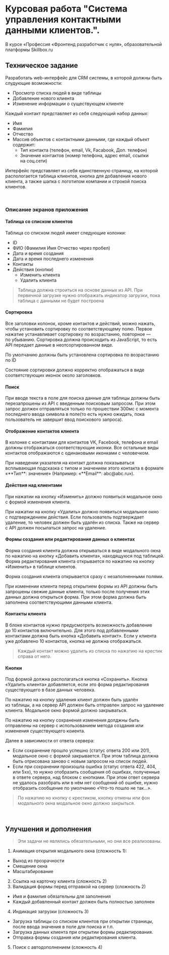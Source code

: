<h1>
  <a href="#курсовая-работа-Система-управления-контактными-данными-клиентов"></a>
  Курсовая работа "Система управления контактными данными клиентов.".
</h1>

<p>В&nbsp;курсе &laquo;Профессия &laquo;Фронтенд разработчик с&nbsp;нуля&raquo;, образовательной платформы Skillbox.ru</p>

<h2>
  <a href="#техническое-задание"></a>
  Техническое задание
</h2>

<p>Разработать web-интерфейс для CRM системы, в&nbsp;которой должны быть слудующие возможности:</p>

<ul>
  <li>Просмотр списка людей в&nbsp;виде таблицы</li>
  <li>Добавление нового клиента</li>
  <li>Изменение информации о&nbsp;существующем клиенте</li>
</ul>

<p>Каждый контакт представляет из&nbsp;себя следующий набор данных:</p>

<ul>
  <li>Имя</li>
  <li>Фамилия</li>
  <li>Отчество</li>
  <li>
    Массив объектов с контактными данными, где каждый объект содержит:
    <ul>
      <li>Тип контакта (телефон, email, Vk, Facabook, Доп. телефон)</li>
      <li>Значение контактов (номер телефона, адрес email, ссылки на&nbsp;соц.сети)</li>
    </ul>
  </li>
</ul>

<p>Интерфейс представляет из&nbsp;себя единственную страницу, на&nbsp;которой распологается таблица клиентов, кнопка для добавления нового клиента, а&nbsp;также шапка с&nbsp;логотипом компании и&nbsp;строкой поиска клиентов.</p>

<br>

<h3>
  <a href="#описание-экранов-приложения"></a>
  Описание экранов приложения
</h3>

<h4>
  <a href="#таблица-сщ-списком-клиентов"></a>
  Таблица со списком клиентов
</h4>

<p>Таблица со списком людей имеет следующие колонки:</p>

<ul>
  <li>ID</li>
  <li>ФИО (Фамилия Имя Отчество через пробел)</li>
  <li>Дата и&nbsp;время создания</li>
  <li>Дата и&nbsp;время последнего изменения</li>
  <li>Контакты</li>
  <li>
    Действия (кнопки)
    <ul>
      <li>Изменить клиента</li>
      <li>Удалить клиента</li>
    </ul>
  </li>
</ul>

<blockquote>
  <p>Таблица должна строиться на&nbsp;основе данных из&nbsp;API. При первичной загрузке нужно отображать индикатор загрузки, пока таблица с&nbsp;данными не&nbsp;будет построена</p>
</blockquote>

<h4>
  <a href="#сортировка"></a>
  Сортировка
</h4>

<p>Все заголовки колонок, кроме контактов и&nbsp;действий, можно нажать, чтобы установить сортировку по&nbsp;соответствующему полю. Первое нажатие устанавливает сортировку по&nbsp;возрастанию, повторное&nbsp;&mdash; по&nbsp;убыванию. Сортировка должна происходить из&nbsp;JavaScript, то&nbsp;есть API передает данные в&nbsp;неотсортированном виде.</p>

<p>По&nbsp;умолчанию должны быть установлена сортировка по&nbsp;возрастанию по&nbsp;ID</p>

<p>Состояние сортировки должно корректно отображаться в&nbsp;виде соответствующих иконок около заголовков.</p>

<h4>
  <a href="#поиск"></a>
  Поиск
</h4>

<p>При вводе текста в&nbsp;поле для поиска данные для таблицы должны быть перезапрошены из&nbsp;API с&nbsp;введенным поисковым запросом. При этом запрос должен отправляться только по&nbsp;прошествии 300мс с&nbsp;момента последнего ввода символа в&nbsp;поле(то есть нужно ожидать, пока пользователь не&nbsp;завершит ввод поискового запроса).</p>

<h4>
  <a href="#отображение-контактов-клиента"></a>
  Отображение контактов клиента
</h4>

<p>В&nbsp;колонке с&nbsp;контактами для контактов VK, Facebook, телефона и&nbsp;email должны отображаться соответствующие иконки. Все остальные виды контактов отображаются с&nbsp;одинаковыми иконками с&nbsp;человечком.</p>

<p>При наведении указателя на&nbsp;контакт должна показываться всплывающая подсказка с&nbsp;типом и&nbsp;значением этого контакта в&nbsp;формате &laquo;**Тип**: значение&raquo; (Например: &laquo;**Email**: abc@abc.ru&raquo;).</p>

<h4>
  <a href="#действия-над-клиентами"></a>
  Действия над клиентами
</h4>

<p>При нажатии на&nbsp;кнопку &laquo;Изменить&raquo; должно появиться модальное окно с&nbsp;формой изменения клиента.</p>

<p>При нажатии на&nbsp;кнопку &laquo;Удалить&raquo; должно появиться модальное окно с&nbsp;подтверждением действия. Если пользователь подтверждает удаление, то&nbsp;человек должен быть удалён из&nbsp;списка. Также на&nbsp;сервер с&nbsp;API должен посылаться запрос на&nbsp;удаление.</p>

<h4>
  <a href="#формы-создания-или-редактирования-данных-о-клиентах"></a>
  Формы создания или редактирования данных о&nbsp;клиентах
</h4>

<p>Форма создания клиента должна открываться в&nbsp;виде модального окна по&nbsp;нажатию на&nbsp;кнопку &laquo;Добавить клиента&raquo;, находящуюся под таблицей. Форма редактирования клиента открывается по&nbsp;нажатию на&nbsp;кнопку &laquo;Изменить&raquo; в&nbsp;таблице клиентов.</p>

<p>Форма создания клиента открывается сразу с&nbsp;незаполненными полями.</p>

<p>При изменении клиента перед открытием формы из&nbsp;API должны быть запрошены свежие данные клиента, только после получения этих данных должна открыться форма. При этом форма должна быть заполнена соответствующими данными клиента.</p>

<h4>
  <a href="#контакты-клиента"></a>
  Контакты клиента
</h4>

<p>В&nbsp;блоке контактов нужно предусмотреть возможность добавление до&nbsp;10&nbsp;контактов включительно. Для этого под добавленными контактами должна быть кнопка &laquo;Добавить контакт&raquo;. Если у&nbsp;клиента уже добавлено 10&nbsp;контактов, кнопка не&nbsp;должна отображаться.</p>

<blockquote>
  <p>Каждый контакт можно удалить из&nbsp;списка по&nbsp;нажатию на&nbsp;крестик справа от&nbsp;него.</p>
</blockquote>

<h4>
  <a href="#кнопки"></a>
  Кнопки
</h4>

<p>Под формой должна располагаться кнопка &laquo;Сохранить&raquo;. Кнопка &laquo;Удалить клиента&raquo; добавляется, если это форма редактирования существующего в&nbsp;базе данных человека.</p>

<p>По&nbsp;нажатию на&nbsp;кнопку удаления клиент должен быть удалён из&nbsp;таблицы, а&nbsp;на&nbsp;сервер API должен быть отправлен запрос на&nbsp;удаление клиента. Модальное окно формой должно закрываться.</p>

<p>По&nbsp;нажатию на&nbsp;кнопку сохранения изменения долджны быть отправлены на&nbsp;сервер с&nbsp;использованием метода создания или изменения существующего коиента.</p>

<p>Далее в зависимости от ответа сервера:
<ul>
  <li>Если сохранение прошло успешно (статус ответа 200 или 201), модальное окно с&nbsp;формой закрывается. При этом таблица должна быть отрисована заново с&nbsp;новым запросом на&nbsp;список людей.</li>
  <li>Если при сохранении произошла ошибка (статус ответа 422, 404, или 5хх), то&nbsp;нужно отобразить сообщения об&nbsp;ошибках, полученные в&nbsp;ответе сервера, над блоком с&nbsp;кнопками. При этом ответ сервера не&nbsp;удалось разобрать или в&nbsp;нём нет сообщений об&nbsp;ошибке, нужно отобразить сообщение по&nbsp;умолчанию &laquo;Что-то пошло не&nbsp;так...&raquo;.</li>
</ul>
</p>

<blockquote>
  <p>По&nbsp;нажатию но&nbsp;кнопку с&nbsp;крестиком, кнопку отмены или фон модального окна модальное окно должно закрыться.</p>
</blockquote>

<br>

<h2>
  <a href="#улучшения-и-дополнения"></a>Улучшения и дополнения
</h2>

<blockquote>
  <p>Эти задачи не являлись обязательными, но они все реализованы.</p>
</blockquote>

<ol>
  <li>Анимация открытия модального окна (сложность 1):</li>
</ol>

<ul>
  <li>Выход из прозрачности</li>
  <li>Смещение окна</li>
  <li>Масштабирование</li>
</ul>

<ol start="2">
  <li>Ссылка на карточку клиента (сложность 2)</li>
  <li>Валидация формы перед отправкой на сервер (сложность 2)</li>
</ol>

<ul>
  <li>Имя и фамилия обязательны для заполнения</li>
  <li>Каждый добавленный контакт должен быть полностью заполнен</li>
</ul>

<ol start="4">
  <li>Индикация загрузки (сложность 3)</li>
</ol>

<ul>
  <li>Загрузка таблицы со&nbsp;списком клиентов при открытии страницы, после ввода значения в&nbsp;поле для поиска и&nbsp;т.п.</li>
  <li>Загрузка данных клиента при открытии формы редактирования.</li>
  <li>Отправка формы создания или редактирования клиента.</li>
</ul>

<ol start="5">
  <li>Поиск с автодополнением (сложность 4)</li>
</ol>

